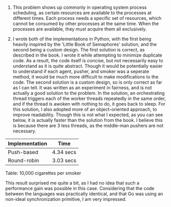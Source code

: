 1. This problem shows up commonly in operating system process scheduling, as certain resources are available to the processes at different times. Each process needs a specific set of resources, which cannot be consumed by other processes at the same time. When the processes are available, they must acquire them all exclusively.

2. I wrote both of the implementations in Python, with the first being heavily inspired by the 'Little Book of Semaphores' solution, and the second being a custom design. The first solution is correct, as described in the book. I wrote it while attempting to minimize duplicate code. As a result, the code itself is concise, but not necessarily easy to understand as it is quite abstract. Though it would be potentially easier to understand if each agent, pusher, and smoker was a seperate method, it would be much more difficult to make modifications to the code.
 The second solution is a custom design, so is only correct as far as I can tell. It was written as an experiment in fairness, and is not actually a good solution to the problem. In the solution, an orchestrating thread triggers each of the worker threads repeatedly in the same order, and if the thread is awoken with nothing to do, it goes back to sleep. For this solution, I also adopted more of an object-oriented approach, to improve readability. Though this is not what I expected, as you can see below, it is actually faster than the solution from the book. I believe this is because there are 3 less threads, as the middle-man pushers are not necessary.

|  Implementation    |  Time  |
|-|-|
| Push-based    |  4.34 secs  |
| Round-robin   |  3.03 secs  |
Table: 10,000 cigarettes per smoker

This result surprised me quite a bit, as I had no idea that such a performance gain was possible in this case. Considering that the code between the languages was practically identical, and that Go was using an non-ideal synchronization primitive, I am very impressed.

